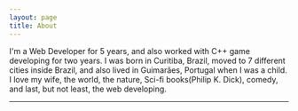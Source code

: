 ```yaml
---
layout: page
title: About
---
```


I'm a Web Developer for 5 years, and also worked with C++ game developing for two years.
I was born in Curitiba, Brazil, moved to 7 different cities inside Brazil, and also lived in Guimarães, Portugal when I was a child.
I love my wife, the world, the nature, Sci-fi books(Philip K. Dick), comedy, and last, but not least, the web developing.

---
